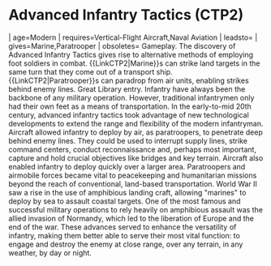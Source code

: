 # Advanced Infantry Tactics (CTP2)

 | age=Modern
 | requires=Vertical-Flight Aircraft,Naval Aviation
 | leadsto=
 | gives=Marine,Paratrooper
 | obsoletes=
Gameplay.
The discovery of Advanced Infantry Tactics gives rise to alternative methods of employing foot soldiers in combat. {{LinkCTP2|Marine}}s can strike land targets in the same turn that they come out of a transport ship. {{LinkCTP2|Paratrooper}}s can paradrop from air units, enabling strikes behind enemy lines.
Great Library entry.
Infantry have always been the backbone of any military operation. However, traditional infantrymen only had their own feet as a means of transportation. In the early-to-mid 20th century, advanced infantry tactics took advantage of new technological developments to extend the range and flexibility of the modern infantryman.
Aircraft allowed infantry to deploy by air, as paratroopers, to penetrate deep behind enemy lines. They could be used to interrupt supply lines, strike command centers, conduct reconnaissance and, perhaps most important, capture and hold crucial objectives like bridges and key terrain. Aircraft also enabled infantry to deploy quickly over a larger area. Paratroopers and airmobile forces became vital to peacekeeping and humanitarian missions beyond the reach of conventional, land-based transportation.
World War II saw a rise in the use of amphibious landing craft, allowing "marines" to deploy by sea to assault coastal targets. One of the most famous and successful military operations to rely heavily on amphibious assault was the allied invasion of Normandy, which led to the liberation of Europe and the end of the war.
These advances served to enhance the versatility of infantry, making them better able to serve their most vital function: to engage and destroy the enemy at close range, over any terrain, in any weather, by day or night.